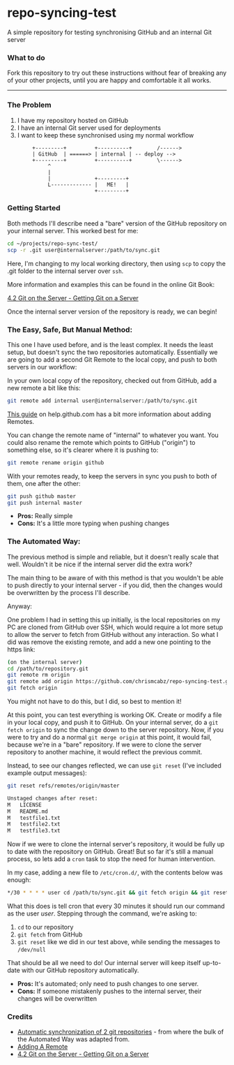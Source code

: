 repo-syncing-test
=================

A simple repository for testing synchronising GitHub and an internal Git server

### What to do
Fork this repository to try out these instructions without fear of breaking any of your other projects, until you are happy and comfortable it all works.

---

### The Problem

1. I have my repository hosted on GitHub
2. I have an internal Git server used for deployments
3. I want to keep these synchronised using my normal workflow

```text
		+---------+         +----------+		/------>
		| GitHub  | ======> | internal | -- deploy -->
		+---------+         +----------+		\------>
			 ^
			 |
			 |				+---------+
			 L------------- |   ME!   |
							+---------+
```

### Getting Started

Both methods I'll describe need a "bare" version of the GitHub repository on your internal server. This worked best for me:

```bash
cd ~/projects/repo-sync-test/
scp -r .git user@internalserver:/path/to/sync.git
```
Here, I'm changing to my local working directory, then using `scp` to copy the .git folder to the internal server over `ssh`.

More information and examples this can be found in the online Git Book:

[4.2 Git on the Server - Getting Git on a Server](http://git-scm.com/book/en/Git-on-the-Server-Getting-Git-on-a-Server)

Once the internal server version of the repository is ready, we can begin!

### The Easy, Safe, But Manual Method:

This one I have used before, and is the least complex. It needs the least setup, but doesn't sync the two repositories automatically. Essentially we are going to add a second Git Remote to the local copy, and push to both servers in our workflow:

In your own local copy of the repository, checked out from GitHub, add a new remote a bit like this:

```bash
git remote add internal user@internalserver:/path/to/sync.git
```

[This guide](https://help.github.com/articles/adding-a-remote) on help.github.com has a bit more information about adding Remotes.

You can change the remote name of "internal" to whatever you want. You could also rename the remote which points to GitHub ("origin") to something else, so it's clearer where it is pushing to:

```bash
git remote rename origin github
```

With your remotes ready, to keep the servers in sync you push to both of them, one after the other:

```bash
git push github master
git push internal master
```

* **Pros:** Really simple
* **Cons:** It's a little more typing when pushing changes

### The Automated Way:

The previous method is simple and reliable, but it doesn't really scale that well. Wouldn't it be nice if the internal server did the extra work?

The main thing to be aware of with this method is that you wouldn't be able to push directly to your internal server - if you did, then the changes would be overwritten by the process I'll describe.

Anyway:

One problem I had in setting this up initially, is the local repositories on my PC are cloned from GitHub over SSH, which would require a lot more setup to allow the server to fetch from GitHub without any interaction. So what I did was remove the existing remote, and add a new one pointing to the https link:

```bash
(on the internal server)
cd /path/to/repository.git
git remote rm origin
git remote add origin https://github.com/chrismcabz/repo-syncing-test.git
git fetch origin
```

You might not have to do this, but I did, so best to mention it!

At this point, you can test everything is working OK. Create or modify a file in your local copy, and push it to GitHub. On your internal server, do a `git fetch origin` to sync the change down to the server repository. Now, if you were to try and do a normal `git merge origin` at this point, it would fail, because we're in a "bare" repository. If we were to clone the server repository to another machine, it would reflect the previous commit.

Instead, to see our changes reflected, we can use `git reset` (I've included example output messages):

```bash
git reset refs/remotes/origin/master

Unstaged changes after reset:
M	LICENSE
M	README.md
M	testfile1.txt
M	testfile2.txt
M	testfile3.txt
```

Now if we were to clone the internal server's repository, it would be fully up to date with the repository on GitHub. Great! But so far it's still a manual process, so lets add a `cron` task to stop the need for human intervention.

In my case, adding a new file to `/etc/cron.d/`, with the contents below was enough:

```bash
*/30 * * * * user cd /path/to/sync.git && git fetch origin && git reset refs/remotes/origin/master > /dev/null
```

What this does is tell cron that every 30 minutes it should run our command as the user _user_. Stepping through the command, we're asking to:

1. `cd` to our repository
2. `git fetch` from GitHub
3. `git reset` like we did in our test above, while sending the messages to `/dev/null`

That should be all we need to do! Our internal server will keep itself up-to-date with our GitHub repository automatically.

* **Pros:** It's automated; only need to push changes to one server.
* **Cons:** If someone mistakenly pushes to the internal server, their changes will be overwritten

### Credits

* [Automatic synchronization of 2 git repositories](http://www.pragmatic-source.com/en/opensource/tips/automatic-synchronization-2-git-repositories) - from where the bulk of the Automated Way was adapted from.
* [Adding A Remote](https://help.github.com/articles/adding-a-remote)
* [4.2 Git on the Server - Getting Git on a Server](http://git-scm.com/book/en/Git-on-the-Server-Getting-Git-on-a-Server)